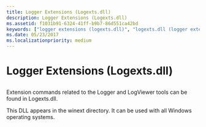```yaml
---
title: Logger Extensions (Logexts.dll)
description: Logger Extensions (Logexts.dll)
ms.assetid: f1031b91-6324-41ff-b9b7-86d551ca42bd
keywords: ["logger extensions (logexts.dll)", "logexts.dll (logger extensions)", "extensions, logger"]
ms.date: 05/23/2017
ms.localizationpriority: medium
---
```


# Logger Extensions (Logexts.dll)


## <span id="ddk_logger_extensions_logexts_dll__dbg"></span><span id="DDK_LOGGER_EXTENSIONS_LOGEXTS_DLL__DBG"></span>


Extension commands related to the Logger and LogViewer tools can be found in Logexts.dll.

This DLL appears in the winext directory. It can be used with all Windows operating systems.

 

 






